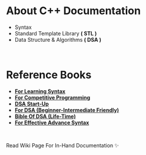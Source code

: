 # About C++ Documentation
- Syntax 
- Standard Template Library <strong>( STL )</strong>
- Data Structure & Algorithms <strong>( DSA )</strong>

</br>

# Reference Books
- <strong>[For Learning Syntax](https://github.com/mahtabulshouravv/cpp-syntax-stl-dsa/blob/main/Books/Learning%20Syntax.pdf)</strong>
- <strong>[For Competitive Programming](https://github.com/mahtabulshouravv/cpp-syntax-stl-dsa/blob/main/Books/CP%20Using%20C%2B%2B.pdf)</strong>
- <strong>[DSA Start-Up](https://github.com/mahtabulshouravv/cpp-syntax-stl-dsa/blob/main/Books/DSA%20Start-Up.pdf)</strong>
- <strong>[For DSA (Beginner-Intermediate Friendly)](https://github.com/mahtabulshouravv/cpp-syntax-stl-dsa/blob/main/Books/Starting%20DSA.epub)</strong>
- <strong>[Bible Of DSA (Life-Time)](https://github.com/mahtabulshouravv/cpp-syntax-stl-dsa/blob/main/Books/Bible%20Of%20DSA.epub)</strong>
- <strong>[For Effective Advance Syntax](https://github.com/mahtabulshouravv/cpp-syntax-stl-dsa/blob/main/Books/Advance%20Syntax.epub)</strong>

</br>

Read Wiki Page For In-Hand Documentation ✨





